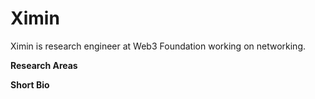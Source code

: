 # Ximin


Ximin is research engineer at Web3 Foundation working on networking. 

**Research Areas**


**Short Bio**


